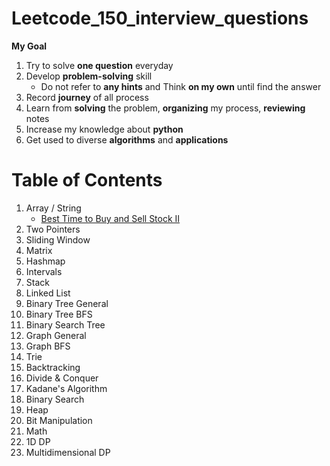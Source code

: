 # Leetcode_150_interview_questions
**My Goal**
1. Try to solve **one question** everyday
2. Develop **problem-solving** skill
    - Do not refer to **any hints** and Think **on my own** until find the answer
3. Record **journey** of all process
4. Learn from **solving** the problem, **organizing** my process, **reviewing** notes
5. Increase my knowledge about **python**
6. Get used to diverse **algorithms** and **applications**

# Table of Contents
1. Array / String
    - [Best Time to Buy and Sell Stock II](Best_Time_to_Buy_and_Sell_Stock_II.py)
3. Two Pointers
4. Sliding Window
5. Matrix
6. Hashmap
7. Intervals
8. Stack
9. Linked List
10. Binary Tree General
11. Binary Tree BFS
12. Binary Search Tree
13. Graph General
14. Graph BFS
15. Trie
16. Backtracking
17. Divide & Conquer
18. Kadane's Algorithm
19. Binary Search
20. Heap
21. Bit Manipulation
22. Math
23. 1D DP
24. Multidimensional DP
